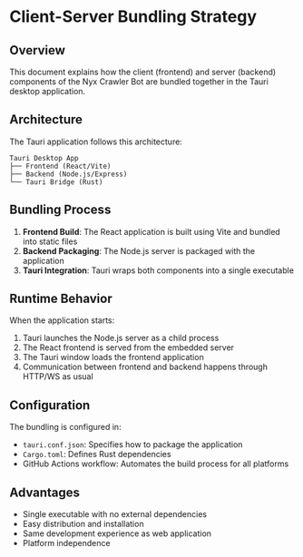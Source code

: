# Client-Server Bundling Strategy

## Overview
This document explains how the client (frontend) and server (backend) components of the Nyx Crawler Bot are bundled together in the Tauri desktop application.

## Architecture

The Tauri application follows this architecture:

```
Tauri Desktop App
├── Frontend (React/Vite)
├── Backend (Node.js/Express)
└── Tauri Bridge (Rust)
```

## Bundling Process

1. **Frontend Build**: The React application is built using Vite and bundled into static files
2. **Backend Packaging**: The Node.js server is packaged with the application
3. **Tauri Integration**: Tauri wraps both components into a single executable

## Runtime Behavior

When the application starts:
1. Tauri launches the Node.js server as a child process
2. The React frontend is served from the embedded server
3. The Tauri window loads the frontend application
4. Communication between frontend and backend happens through HTTP/WS as usual

## Configuration

The bundling is configured in:
- `tauri.conf.json`: Specifies how to package the application
- `Cargo.toml`: Defines Rust dependencies
- GitHub Actions workflow: Automates the build process for all platforms

## Advantages

- Single executable with no external dependencies
- Easy distribution and installation
- Same development experience as web application
- Platform independence